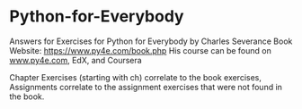 # Python-for-Everybody
Answers for Exercises for Python for Everybody by Charles Severance
Book Website: https://www.py4e.com/book.php
His course can be found on www.py4e.com, EdX, and Coursera

Chapter Exercises (starting with ch) correlate to the book exercises, Assignments correlate to the assignment exercises that were not found in the book.
